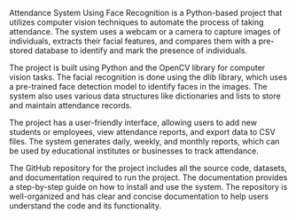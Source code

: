 Attendance System Using Face Recognition is a Python-based project that utilizes computer vision techniques to automate the process of taking attendance. The system uses a webcam or a camera to capture images of individuals, extracts their facial features, and compares them with a pre-stored database to identify and mark the presence of individuals.

The project is built using Python and the OpenCV library for computer vision tasks. The facial recognition is done using the dlib library, which uses a pre-trained face detection model to identify faces in the images. The system also uses various data structures like dictionaries and lists to store and maintain attendance records.

The project has a user-friendly interface, allowing users to add new students or employees, view attendance reports, and export data to CSV files. The system generates daily, weekly, and monthly reports, which can be used by educational institutes or businesses to track attendance.

The GitHub repository for the project includes all the source code, datasets, and documentation required to run the project. The documentation provides a step-by-step guide on how to install and use the system. The repository is well-organized and has clear and concise documentation to help users understand the code and its functionality.
